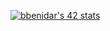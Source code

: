 <a href="https://github.com/oakoudad/badge42"><img src="https://badge.mediaplus.ma/binary/bbenidar" alt="bbenidar's 42 stats" /></a>
